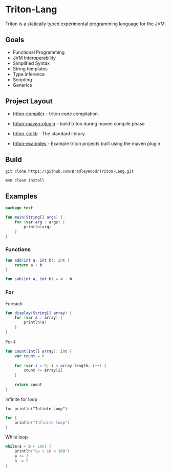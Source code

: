 # Triton-Lang

Triton is a statically typed experimental programming language for the JVM.

## Goals

- Functional Programming
- JVM Interoperability
- Simplified Syntax
- String templates
- Type inference
- Scripting
- Generics

## Project Layout

- [triton-compiler](/triton-compiler/src/main/java/org/bw/tl) - triton code compilation

- [triton-maven-plugin](/triton-maven-plugin/src/main/java/com/github/bradleywood) - build triton during maven compile phase

- [triton-stdlib](/triton-stdlib/src/main/triton/triton) - The standard library

- [triton-examples](/triton-examples/src/main/triton/example) - Example triton projects built using the maven plugin

## Build

```
git clone https://github.com/BradleyWood/Triton-Lang.git
```

```
mvn clean install
```

## Examples

```kotlin
package test

fun main(String[] args) {
    for (var arg : args) {
        println(arg)
    }
}
```

### Functions

```kotlin
fun add(int a, int b): int {
    return a + b
}

fun sub(int a, int b) = a - b
```


### For

Foreach
```kotlin
fun display(String[] array) {
    for (var a : array) {
        println(a)
    }
}
```

For-I
```kotlin
fun count(int[] array): int {
    var count = 0
    
    for (var i = 0; i < array.length; i++) {
        count += array[i]
    }
    
    return count
}
```

Infinite for loop
```
for println("Infinte Loop")
```

```kotlin
for {
    println("Infinite loop")
}
```

While loop

```kotlin
while(a + b < 100) {
    println("$a + $b < 100")
    a += 3
    b -= 2
}
```
